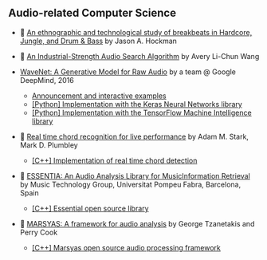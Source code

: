 ## Audio-related Computer Science

* :scroll: [An ethnographic and technological study of breakbeats in Hardcore, Jungle, and Drum & Bass](an-ethnographic-and-technological-study-of-breakbeats.pdf) by Jason A. Hockman 

* :scroll: [An Industrial-Strength Audio Search Algorithm](shazam-audio-search-algorithm.pdf) by Avery Li-Chun Wang

* [WaveNet: A Generative Model for Raw Audio](https://arxiv.org/pdf/1609.03499.pdf) by a team @ Google DeepMind, 2016
    * [Announcement and interactive examples](https://www.deepmind.com/blog/wavenet-a-generative-model-for-raw-audio)
    * [[Python] Implementation with the Keras Neural Networks library](https://github.com/basveeling/wavenet)
    * [[Python] Implementation with the TensorFlow Machine Intelligence library](https://github.com/ibab/tensorflow-wavenet)

* :scroll: [Real time chord recognition for live performance](real-time-chord-detection.pdf) by Adam M. Stark, Mark D. Plumbley
    * [[C++] Implementation of real time chord detection](https://github.com/adamstark/Chord-Detector-and-Chromagram)

* :scroll: [ESSENTIA: An Audio Analysis Library for MusicInformation Retrieval](essentia.pdf) by Music Technology Group, Universitat Pompeu Fabra, Barcelona, Spain
    * [[C++] Essential open source library](https://github.com/MTG/essentia)

* :scroll: [MARSYAS: A framework for audio analysis](marsyas.pdf) by George Tzanetakis and Perry Cook
    * [[C++] Marsyas open source audio processing framework](https://github.com/marsyas/marsyas)
